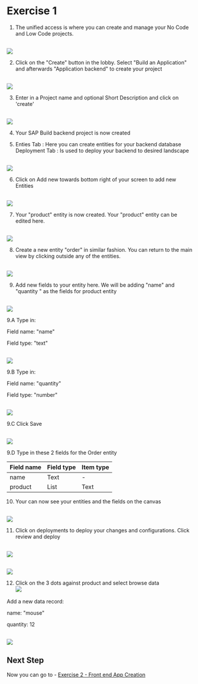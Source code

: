 # Exercise 1 

1. The unified access is where you can create and manage your No Code and Low Code projects.

<br>![](/exercises/Exercise_1/images/image-1-1.png)



2. Click on the "Create" button in the lobby. Select "Build an Application" and afterwards "Application backend" to create your project

<br>![](/exercises/Exercise_1/images/image-1-2.png)



3. Enter in a Project name and optional Short Description and click on 'create'

<br>![](/exercises/Exercise_1/images/create-cloud-functions-project.png)



4. Your SAP Build backend project is now created


5. Enties Tab : Here you can create entities for your backend database
Deployment Tab : Is used to deploy your backend to desired landscape

<br>![](/exercises/Exercise_1/images/empty-canvas.png)


6. Click on Add new towards bottom right of your screen to add new Entities

<br>![](/exercises/Exercise_1/images/create-entity.png)

7. Your "product" entity is now created. Your "product" entity can be edited here. 

<br>![](/exercises/Exercise_1/images/product.png)

8. Create a new entity "order" in similar fashion. You can return to the main view by clicking outside any of the entities.

<br>![](/exercises/Exercise_1/images/product-and-order.png)

9. Add new fields to your entity here. We will be adding "name" and "quantity " as the fields for product entity

<br>![](/exercises/Exercise_1/images/configure-fields.png)

9.A Type in:

Field name: "name"

Field type: "text"

<br>![](/exercises/Exercise_1/images/product-name-field.png)

9.B Type in:

Field name: "quantity"

Field type: "number"

<br>![](/exercises/Exercise_1/images/quantity-field.png)

9.C Click Save

<br>![](/exercises/Exercise_1/images/product-fields.png)


9.D Type in these 2 fields for the Order entity

| Field name  | Field type | Item type
| ------------- | ------------- |------------|
| name  | Text  | -      
| product | List  | Text

10. Your can now see your entities and the fields on the canvas

<br>![](/exercises/Exercise_1/images/product-and-order-done.png)

11. Click on deployments to deploy your changes and configurations. Click review and deploy

<br>![](/exercises/Exercise_1/images/deploy.png)

<br>![](/exercises/Exercise_1/images/deploy-green.png)


12. Click on the 3 dots against product and select browse data
<br>![](/exercises/Exercise_1/images/browse-data.png)


Add a new data record:

name: "mouse"  

quantity: 12  


<br>![](/exercises/Exercise_1/images/browse-data-done.png)




## Next Step

Now you can go to - [Exercise 2 - Front end App Creation](../Exercise_2/README.md)


